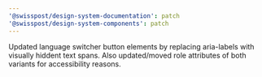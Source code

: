 ```yaml
---
'@swisspost/design-system-documentation': patch
'@swisspost/design-system-components': patch
---
```


Updated language switcher button elements by replacing aria-labels with visually hiddent text spans. Also updated/moved role attributes of both variants for accessibility reasons.
